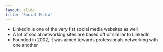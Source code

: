 ```yaml
---
layout: slide
title: "Social Media"
---
```


* LinkedIn is one of the very fist social media websites as well
* A lot of social networking sites are based off or similar to LinkedIn
* Founded in 2002, it was aimed towards professionals networking with one another
